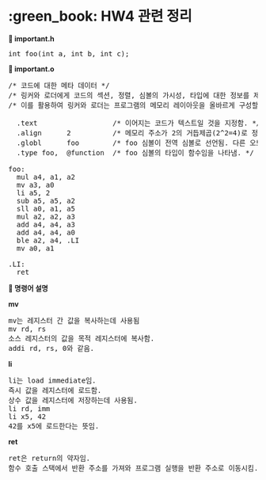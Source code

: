  <h1>:green_book: HW4 관련 정리</h1>

**:pushpin: important.h**
<pre>
int foo(int a, int b, int c);
</pre>

**:pushpin: important.o**
<pre>
/* 코드에 대한 메타 데이터 */
/* 링커와 로더에게 코드의 섹션, 정렬, 심볼의 가시성, 타입에 대한 정보를 제공함. */
/* 이를 활용하여 링커와 로더는 프로그램의 메모리 레이아웃을 올바르게 구성할 수 있음. */

  .text                  /* 이어지는 코드가 텍스트일 것을 지정함. */
  .align      2          /* 메모리 주소가 2의 거듭제곱(2^2=4)로 정렬되도록 함. 이어지는 코드는 4바이트 경계에 정렬됨. */
  .globl      foo        /* foo 심볼이 전역 심볼로 선언됨. 다른 오브젝트 파일에서도 참조 가능함. */
  .type foo,  @function  /* foo 심볼의 타입이 함수임을 나타냄. */

foo:
  mul a4, a1, a2
  mv a3, a0
  li a5, 2
  sub a5, a5, a2
  sll a0, a1, a5
  mul a2, a2, a3
  add a4, a4, a3
  add a4, a4, a0
  ble a2, a4, .LI
  mv a0, a1

.LI:
  ret
</pre>

**:pushpin: 명령어 설명**

**mv**
<pre>
mv는 레지스터 간 값을 복사하는데 사용됨
mv rd, rs
소스 레지스터의 값을 목적 레지스터에 복사함.
addi rd, rs, 0와 같음.
</pre>

**li**
<pre>
li는 load immediate임.
즉시 값을 레지스터에 로드함.
상수 값을 레지스터에 저장하는데 사용됨.
li rd, imm
li x5, 42
42를 x5에 로드한다는 뜻임.
</pre>

**ret**
<pre>
ret은 return의 약자임.
함수 호출 스택에서 반환 주소를 가져와 프로그램 실행을 반환 주소로 이동시킴.
</pre>
